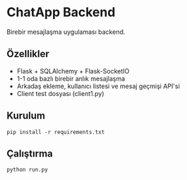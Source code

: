 # ChatApp Backend

Birebir mesajlaşma uygulaması backend.

## Özellikler
- Flask + SQLAlchemy + Flask-SocketIO
- 1-1 oda bazlı birebir anlık mesajlaşma
- Arkadaş ekleme, kullanıcı listesi ve mesaj geçmişi API'si
- Client test dosyası (client1.py)

## Kurulum
`pip install -r requirements.txt`

## Çalıştırma
`python run.py`
